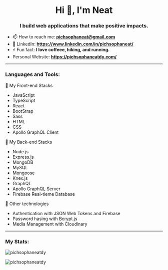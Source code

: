 <h1 align="center">Hi 👋, I'm Neat</h1>
<h3 align="center">I build web applications that make positive impacts.</h3>

- 📫 How to reach me: **pichsophaneat@gmail.com**
- 🔗 LinkedIn: **https://www.linkedin.com/in/pichsophaneat/**
- ⚡ Fun fact: **I love coffeee, hiking, and running.**
- Personal Website: **https://pichsophaneatdy.com/**

<p align="left">
</p>

---

<h3 align="left">Languages and Tools:</h3>
<p>📍 My Front-end Stacks</p>
<ul>
  <li>JavaScript</li>
  <li>TypeScript</li>
  <li>React</li>
  <li>BootStrap</li>
  <li>Sass</li>
  <li>HTML</li>
  <li>CSS</li>
  <li>Apollo GraphQL Client</li>
</ul>
<p>📍 My Back-end Stacks</p>
<ul>
  <li>Node.js</li>
  <li>Express.js</li>
  <li>MongoDB</li>
  <li>MySQL</li>
  <li>Mongoose</li>
  <li>Knex.js</li>
  <li>GraphQL</li>
  <li>Apollo GraphQL Server</li>
  <li>Firebase Real-tieme Database</li>
</ul>
<p>📍 Other technologies</p>
<ul>
  <li>Authentication with JSON Web Tokens and Firebase</li>
  <li>Password hasing with Bcrypt.js</li>
  <li>Media Management with Cloudinary</li>
</ul>

---

<h3 align="left">My Stats:</h3>
<p><img align="center" src="https://github-readme-stats.vercel.app/api/top-langs?username=pichsophaneatdy&show_icons=true&locale=en&layout=compact" alt="pichsophaneatdy" /></p>

<p><img align="center" src="https://github-readme-streak-stats.herokuapp.com/?user=pichsophaneatdy&" alt="pichsophaneatdy" /></p>

